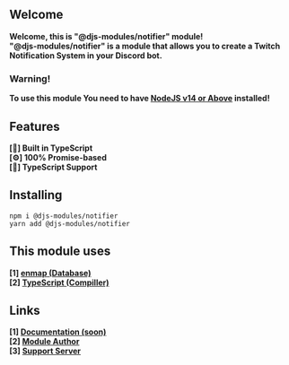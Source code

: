 ## Welcome

<strong>Welcome, this is "@djs-modules/notifier" module!</strong> <br />
<strong>"@djs-modules/notifier" is a module that allows you to create a Twitch Notification System in your Discord bot.</strong>

### Warning!

<strong>To use this module You need to have [NodeJS v14 or Above](https://nodejs.org/) installed!</strong>

## Features

<span><strong>[🔑] Built in TypeScript</strong></span> <br />
<span><strong>[⚙] 100% Promise-based</strong></span> <br />
<span><strong>[🙂] TypeScript Support</strong></span> <br />

## Installing

<span><code>npm i @djs-modules/notifier</code></span> <br />
<span><code>yarn add @djs-modules/notifier</code></span>

## This module uses

<span><strong>[1] [enmap (Database)](https://npmjs.com/package/enmap/)</strong></span> <br />
<span><strong>[2] [TypeScript (Compiller)](https://npmjs.com/package/typescript/)</strong></span>

## Links

<span><strong>[1] [Documentation (soon)](https://djs-modules.js.org/)</strong></span> <br />
<span><strong>[2] [Module Author](https://npmjs.com/~djs-modules/)</strong></span> <br />
<span><strong>[3] [Support Server](https://discord.gg/zsTgXs24k2/)</strong></span>
